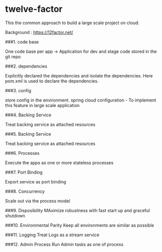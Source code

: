 # twelve-factor


This the common approach to build a large scale project on cloud.

Background : https://12factor.net/

###1. code base

One code base per app  -> Application for dev and stage code stored in the git repo

###2. dependencies

Explicitly declared the dependencies and isolate the dependencies.
Here pom.xml is used to declare the dependencies.

###3. config

store config in the environment.
spring cloud configuration - To implement this feature in large scale application

###4. Backing Service

Treat backing service as attached resources

###5. Backing Service

Treat backing service as attached resources

###6. Processes

Execute the apps as one or more stateless processes

###7. Port Binding

Export service as port binding

###8. Concurrency

Scale out via the process model

###9. Disposibility
MAximize robustness with fast start up and graceful shutdown

###10. Environmental Parity
Keep all environments are similar as possible

###11. Logging
Treat Logs as a stream service

###12. Admin Process
Run Admin tasks as one of process


